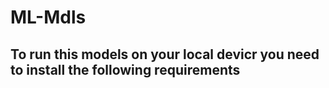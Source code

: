 # ML-Mdls
<h2> To run this models on your local devicr you need to install the following requirements</h2?
